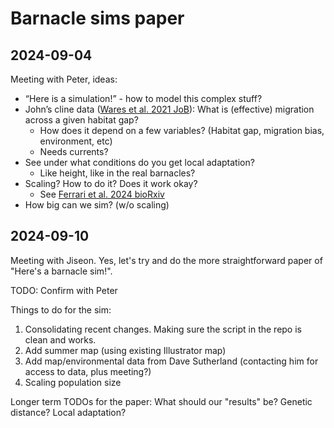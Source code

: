 # Barnacle sims paper

## 2024-09-04

Meeting with Peter, ideas:

* “Here is a simulation!” - how to model this complex stuff?
* John’s cline data ([Wares et al. 2021 JoB](https://doi.org/10.1111/jbi.14142)): What is (effective) migration across a given habitat gap?
  * How does it depend on a few variables? (Habitat gap, migration bias, environment, etc)
  * Needs currents?
* See under what conditions do you get local adaptation?
  * Like height, like in the real barnacles?
* Scaling? How to do it? Does it work okay?
  * See [Ferrari et al. 2024 bioRxiv](https://doi.org/10.1101/2024.04.27.591463)
* How big can we sim? (w/o scaling)

## 2024-09-10

Meeting with Jiseon. Yes, let's try and do the more straightforward paper of "Here's a barnacle sim!". 

TODO: Confirm with Peter

Things to do for the sim:

1. Consolidating recent changes. Making sure the script in the repo is clean and works.
2. Add summer map (using existing Illustrator map)
3. Add map/environmental data from Dave Sutherland (contacting him for access to data, plus meeting?)
4. Scaling population size

Longer term TODOs for the paper: What should our "results" be? Genetic distance? Local adaptation? 
